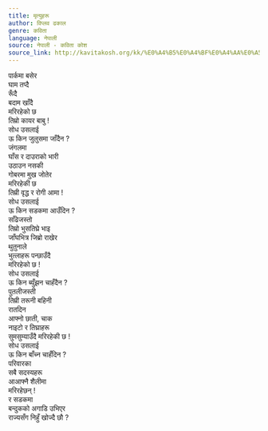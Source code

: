```yaml
---
title: मृत्युहरू
author: विप्लव ढकाल
genre: कविता
language: नेपाली
source: नेपाली - कविता कोश
source_link: http://kavitakosh.org/kk/%E0%A4%B5%E0%A4%BF%E0%A4%AA%E0%A5%8D%E0%A4%B2%E0%A4%B5_%E0%A4%A2%E0%A4%95%E0%A4%BE%E0%A4%B2
---
```


पार्कमा बसेर  
घाम तप्दै  
रूँदै  
बदाम खाँदै  
मरिरहेको छ  
तिम्रो कायर बाबु !  
सोध उसलाई  
ऊ किन जुलुसमा जाँदैन ?  
जंगलमा  
घाँस र दाउराको भारी  
उठाउन नसकी  
गोबरमा मुख जोतेर  
मरिरहेकी छ  
तिम्री वृद्ध र रोगी आमा !  
सोध उसलाई  
ऊ किन सडकमा आउँदिन ?  
साँढेजस्तो  
तिम्रो भुसतिघ्रे भाइ  
जाँघभित्र जिब्रो राखेर  
थुतुनाले  
भुत्लाहरू पन्छाउँदै  
मरिरहेको छ !  
सोध उसलाई  
ऊ किन ब्युँझन चाहँदैन ?  
पुतलीजस्ती  
तिम्री तरूनी बहिनी  
रातदिन  
आफ्नो छाती, चाक  
नाइटो र तिघ्राहरू  
सुमसुम्याउँदै मरिरहेकी छ !  
सोध उसलाई  
ऊ किन बाँच्न चाहँदिन ?  
परिवारका  
सबै सदस्यहरू  
आआफ्नै शैलीमा  
मरिरहेछन् !  
र सडकमा  
बन्दुकको अगाडि उभिएर  
राज्यसँग निहुँ खोज्दै छौ ?
